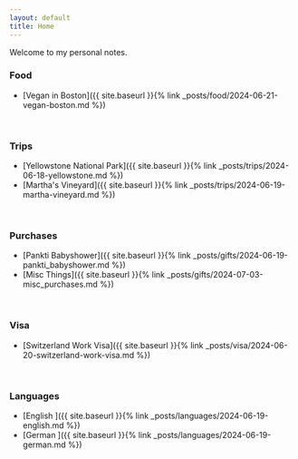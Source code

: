 ```yaml
---
layout: default
title: Home
---
```


Welcome to my personal notes.

### Food
 - [Vegan in Boston]({{ site.baseurl }}{% link _posts/food/2024-06-21-vegan-boston.md %})

<br>

### Trips
 - [Yellowstone National Park]({{ site.baseurl }}{% link _posts/trips/2024-06-18-yellowstone.md %})
 - [Martha's Vineyard]({{ site.baseurl }}{% link _posts/trips/2024-06-19-martha-vineyard.md %})

<br>

### Purchases
 - [Pankti Babyshower]({{ site.baseurl }}{% link _posts/gifts/2024-06-19-pankti_babyshower.md %})
 - [Misc Things]({{ site.baseurl }}{% link _posts/gifts/2024-07-03-misc_purchases.md %})

<br>

### Visa
 - [Switzerland Work Visa]({{ site.baseurl }}{% link _posts/visa/2024-06-20-switzerland-work-visa.md %})

<br>

### Languages
 - [English ]({{ site.baseurl }}{% link _posts/languages/2024-06-19-english.md %})
 - [German ]({{ site.baseurl }}{% link _posts/languages/2024-06-19-german.md %})